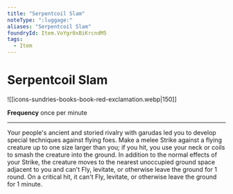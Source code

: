 ```yaml
---
title: "Serpentcoil Slam"
noteType: ":luggage:"
aliases: "Serpentcoil Slam"
foundryId: Item.VoYgr0xBiKrcndM5
tags:
  - Item
---
```


# Serpentcoil Slam
![[icons-sundries-books-book-red-exclamation.webp|150]]

**Frequency** once per minute

* * *

Your people's ancient and storied rivalry with garudas led you to develop special techniques against flying foes. Make a melee Strike against a flying creature up to one size larger than you; if you hit, you use your neck or coils to smash the creature into the ground. In addition to the normal effects of your Strike, the creature moves to the nearest unoccupied ground space adjacent to you and can't Fly, levitate, or otherwise leave the ground for 1 round. On a critical hit, it can't Fly, levitate, or otherwise leave the ground for 1 minute.
